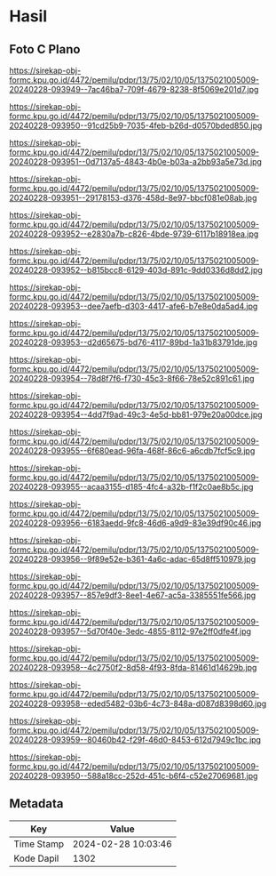 # Hasil

## Foto C Plano

https://sirekap-obj-formc.kpu.go.id/4472/pemilu/pdpr/13/75/02/10/05/1375021005009-20240228-093949--7ac46ba7-709f-4679-8238-8f5069e201d7.jpg

https://sirekap-obj-formc.kpu.go.id/4472/pemilu/pdpr/13/75/02/10/05/1375021005009-20240228-093950--91cd25b9-7035-4feb-b26d-d0570bded850.jpg

https://sirekap-obj-formc.kpu.go.id/4472/pemilu/pdpr/13/75/02/10/05/1375021005009-20240228-093951--0d7137a5-4843-4b0e-b03a-a2bb93a5e73d.jpg

https://sirekap-obj-formc.kpu.go.id/4472/pemilu/pdpr/13/75/02/10/05/1375021005009-20240228-093951--29178153-d376-458d-8e97-bbcf081e08ab.jpg

https://sirekap-obj-formc.kpu.go.id/4472/pemilu/pdpr/13/75/02/10/05/1375021005009-20240228-093952--e2830a7b-c826-4bde-9739-6117b18918ea.jpg

https://sirekap-obj-formc.kpu.go.id/4472/pemilu/pdpr/13/75/02/10/05/1375021005009-20240228-093952--b815bcc8-6129-403d-891c-9dd0336d8dd2.jpg

https://sirekap-obj-formc.kpu.go.id/4472/pemilu/pdpr/13/75/02/10/05/1375021005009-20240228-093953--dee7aefb-d303-4417-afe6-b7e8e0da5ad4.jpg

https://sirekap-obj-formc.kpu.go.id/4472/pemilu/pdpr/13/75/02/10/05/1375021005009-20240228-093953--d2d65675-bd76-4117-89bd-1a31b83791de.jpg

https://sirekap-obj-formc.kpu.go.id/4472/pemilu/pdpr/13/75/02/10/05/1375021005009-20240228-093954--78d8f7f6-f730-45c3-8f66-78e52c891c61.jpg

https://sirekap-obj-formc.kpu.go.id/4472/pemilu/pdpr/13/75/02/10/05/1375021005009-20240228-093954--4dd7f9ad-49c3-4e5d-bb81-979e20a00dce.jpg

https://sirekap-obj-formc.kpu.go.id/4472/pemilu/pdpr/13/75/02/10/05/1375021005009-20240228-093955--6f680ead-96fa-468f-86c6-a6cdb7fcf5c9.jpg

https://sirekap-obj-formc.kpu.go.id/4472/pemilu/pdpr/13/75/02/10/05/1375021005009-20240228-093955--acaa3155-d185-4fc4-a32b-f1f2c0ae8b5c.jpg

https://sirekap-obj-formc.kpu.go.id/4472/pemilu/pdpr/13/75/02/10/05/1375021005009-20240228-093956--6183aedd-9fc8-46d6-a9d9-83e39df90c46.jpg

https://sirekap-obj-formc.kpu.go.id/4472/pemilu/pdpr/13/75/02/10/05/1375021005009-20240228-093956--9f89e52e-b361-4a6c-adac-65d8ff510979.jpg

https://sirekap-obj-formc.kpu.go.id/4472/pemilu/pdpr/13/75/02/10/05/1375021005009-20240228-093957--857e9df3-8ee1-4e67-ac5a-3385551fe566.jpg

https://sirekap-obj-formc.kpu.go.id/4472/pemilu/pdpr/13/75/02/10/05/1375021005009-20240228-093957--5d70f40e-3edc-4855-8112-97e2ff0dfe4f.jpg

https://sirekap-obj-formc.kpu.go.id/4472/pemilu/pdpr/13/75/02/10/05/1375021005009-20240228-093958--4c2750f2-8d58-4f93-8fda-81461d14629b.jpg

https://sirekap-obj-formc.kpu.go.id/4472/pemilu/pdpr/13/75/02/10/05/1375021005009-20240228-093958--eded5482-03b6-4c73-848a-d087d8398d60.jpg

https://sirekap-obj-formc.kpu.go.id/4472/pemilu/pdpr/13/75/02/10/05/1375021005009-20240228-093959--80460b42-f29f-46d0-8453-612d7949c1bc.jpg

https://sirekap-obj-formc.kpu.go.id/4472/pemilu/pdpr/13/75/02/10/05/1375021005009-20240228-093950--588a18cc-252d-451c-b6f4-c52e27069681.jpg


## Metadata

| Key        | Value               |
| ---------- | ------------------- |
| Time Stamp | 2024-02-28 10:03:46 |
| Kode Dapil | 1302                |



